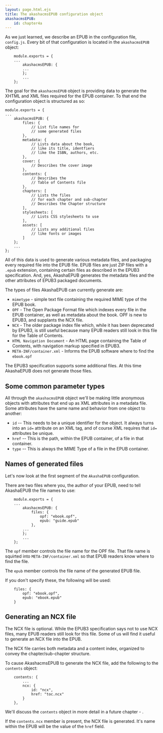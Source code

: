 ```yaml
---
layout: page.html.ejs
title: The akashacmsEPUB configuration object
akashacmsEPUB:
    id: chapter4a
---
```


As we just learned, we describe an EPUB in the configuration file, `config.js`.  Every bit of that configuration is located in the `akashacmsEPUB` object:

```
    module.exports = {
    ...
        akashacmsEPUB: {
        ...
        };
        ...
    };
```

The goal for the `akashacmsEPUB` object is providing data to generate the XHTML and XML files required for the EPUB container.  To that end the configuration object is structured as so:

```
module.exports = {
...
    akashacmsEPUB: {
        files: {
            // List file names for
            // some generated files
        },
        metadata: {
            // Lists data about the book,
            // like its title, identfiers 
            // like the ISBN, authors, etc.
        },
        cover: {
            // Describes the cover image
        },
        contents: {
            // Describes the 
            // Table of Contents file
        },
        chapters: [
            // Lists the files 
            // for each chapter and sub-chapter
            // Describes the Chapter structure
        ],
        stylesheets: [
            // Lists CSS stylesheets to use
        ],
        assets: [
            // Lists any additional files
            // like fonts or images
        ]
    };
    ...
};
```

All of this data is used to generate various metadata files, and packaging every required file into the EPUB file.  EPUB files are just ZIP files with a `.epub` extension, containing certain files as described in the EPUB3 specification.  And, yes, AkashaEPUB generates the metadata files and the other attributes of EPUB3 packaged documents.

The types of files AkashaEPUB can currently generate are:

* `mimetype` - simple text file containing the required MIME type of the EPUB book.
* `OPF` - The Open Package Format file which indexes every file in the EPUB container, as well as metadata about the book.  OPF is new to EPUB3, and supplants the NCX file.
* `NCX` - The older package index file which, while it has been deprecated by EPUB3, is still useful because many EPUB readers still look in this file for the Table of Contents.
* `HTML Navigation Document` - An HTML page containing the Table of Contents, with navigation markup specified in EPUB3.
* `META-INF/container.xml` - Informs the EPUB software where to find the `ebook.opf`

The EPUB3 specification supports some additional files.  At this time AkashaEPUB does not generate those files.

## Some common parameter types

All through the `akashacmsEPUB` object we'll be making little anonymous objects with attributes that end up as XML attributes in a metadata file.  Some attributes have the same name and behavior from one object to another:

* `id` -- This needs to be a unique identifier for the object.  It always turns into an `id=` attribute on an XML tag, and of course XML requires that `id=` attributes be unique.
* `href` -- This is the path, within the EPUB container, of a file in that container.
* `type` -- This is always the MIME Type of a file in the EPUB container.

## Names of generated files

Let's now look at the first segment of the `AkashaEPUB` configuration.

There are two files where you, the author of your EPUB, need to tell AkashaEPUB the file names to use:


```
    module.exports = {
    ...
        akashacmsEPUB: {
            files: {
                opf: "ebook.opf",
                epub: "guide.epub"
            },
        ...
        };
        ...
    };
```

The `opf` member controls the file name for the OPF file.  That file name is squirted into `META-INF/container.xml` so that EPUB readers know where to find the file.  

The `epub` member controls the file name of the generated EPUB file.

If you don't specify these, the following will be used:

```
    files: {
        opf: "ebook.opf",
        epub: "ebook.epub"
    }
```

## Generating an NCX file

The NCX file is optional.  While the EPUB3 specification says not to use NCX files, many EPUB readers still look for this file.  Some of us will find it useful to generate an NCX file into the EPUB.

The NCX file carries both metadata and a content index, organized to convey the chapter/sub-chapter structure.

To cause AkashacmsEPUB to generate the NCX file, add the following to the `contents` object:

```
    contents: {
        ...
        ncx: {
            id: "ncx",
            href: "toc.ncx"
        }
    },
```

We'll discuss the `contents` object in more detail in a future chapter - [](4d-table-contents.html).  

If the `contents.ncx` member is present, the NCX file is generated.  It's name within the EPUB will be the value of the `href` field.

